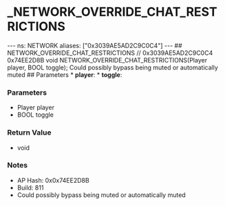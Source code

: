 # _NETWORK_OVERRIDE_CHAT_RESTRICTIONS

--- ns: NETWORK aliases: ["0x3039AE5AD2C9C0C4"] --- ## NETWORK_OVERRIDE_CHAT_RESTRICTIONS  // 0x3039AE5AD2C9C0C4 0x74EE2D8B void NETWORK_OVERRIDE_CHAT_RESTRICTIONS(Player player, BOOL toggle);  Could possibly bypass being muted or automatically muted  ## Parameters * **player**: * **toggle**:

### Parameters
* Player player
* BOOL toggle

### Return Value
* void

### Notes
* AP Hash: 0x0x74EE2D8B
* Build: 811
* Could possibly bypass being muted or automatically muted

